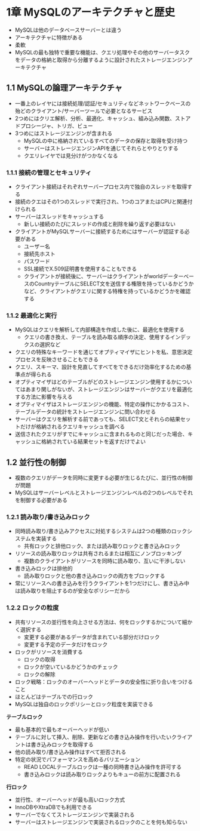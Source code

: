# 1章 MySQLのアーキテクチャと歴史

- MySQLは他のデータベースサーバーとは違う
- アーキテクチャに特徴がある
- 柔軟
- MySQLの最も独特で重要な機能は、クエリ処理やその他のサーバータスクをデータの格納と取得から分離するように設計されたストレージエンジンアーキテクチャ

## 1.1 MySQLの論理アーキテクチャ

- 一番上のレイヤには接続処理/認証/セキュリティなどネットワークベースの殆どのクライアント/サーバーツールで必要となるサービス
- 2つめにはクリエ解析、分析、最適化、キャッシュ、組み込み関数、ストアドプロシージャ、トリガ、ビュー
- 3つめにはストレージエンジンが含まれる
    - MySQLの中に格納されているすべてのデータの保存と取得を受け持つ
    - サーバーはストレージエンジンAPIを通じてそれらとやりとりする
    - クエリレイヤでは見分けがつかなくなる

### 1.1.1 接続の管理とセキュリティ

- クライアント接続はそれぞれサーバープロセス内で独自のスレッドを取得する
- 接続のクエはその1つのスレッドで実行され、1つのコアまたはCPUと関連付けられる
- サーバーはスレッドをキャッシュする
    - 新しい接続のたびにスレッドの作成と削除を繰り返す必要はない
- クライアントがMySQLサーバーに接続するためにはサーバーが認証する必要がある
    - ユーザー名
    - 接続先ホスト
    - パスワード
    - SSL接続でX.509証明書を使用することもできる
    - クライアントが接続後に、サーバーはクライアントがworldデーターベースのCountryテーブルにSELECT文を送信する権限を持っているかどうかなど、クライアントがクエリに関する特権を持っているかどうかを確認する

### 1.1.2 最適化と実行

- MySQLはクエリを解析して内部構造を作成した後に、最適化を使用する
    - クエリの書き換え、テーブルを読み取る順序の決定、使用するインデックスの選択など
- クエリの特殊なキーワードを通じてオプティマイザにヒントを私、意思決定プロセスを反映させることもできる
- クエリ、スキーマ、設計を見直してすべてをできるだけ効率化するための基準点が得られる
- オプティマイザはどのテーブルがどのストレージエンジン使用するかについてはあまり関しがないが、ストレージエンジンはサーバーがクエリを最適化する方法に影響を与える
- オプティマイザはストレージエンジンの機能、特定の操作にかかるコスト、テーブルデータの統計をストレージエンジンに問い合わせる
- サーバーはクエリを解析する前であっても、SELECT文とそれらの結果セットだけが格納されるクエリキャッシュを調べる
- 送信されたクエリがすでにキャッシュに含まれるものと同じだった場合、キャッシュに格納されている結果セットを返すだけでよい

## 1.2 並行性の制御

- 複数のクエリがデータを同時に変更する必要が生じるたびに、並行性の制御が問題
- MySQLはサーバーレベルとストレージエンジンレベルの2つのレベルでそれを制御する必要がある

### 1.2.1 読み取り/書き込みロック

- 同時読み取り/書き込みアクセスに対処するシステムは2つの種類のロックシステムを実装する
    - 共有ロックと排他ロック、または読み取りロックと書き込みロック
- リソースの読み取りロックは共有されるまたは相互にノンブロッキング
    - 複数のクライアントがリソースを同時に読み取り、互いに干渉しない
- 書き込みロックは排他的
    - 読み取りロックと他の書き込みロックの両方をブロックする
- 常にリソースへの書き込みを行うクライアントを1つだけにし、書き込み中は読み取りを阻止するのが安全なポリシーだから

### 1.2.2 ロックの粒度

- 共有リソースの並行性を向上させる方法は、何をロックするかについて細かく選択する
    - 変更する必要があるデータが含まれている部分だけロック
    - 変更する予定のデータだけをロック
- ロックがリソースを消費する
    - ロックの取得
    - ロックが空いているかどうかのチェック
    - ロックの解除
- ロック戦略：ロックのオーバーヘッドとデータの安全性に折り合いをつけること
- ほとんどはテーブルでの行ロック
- MySQLは独自のロックポリシーとロック粒度を実装できる

**テーブルロック**

- 最も基本的で最もオーバーヘッドが低い
- テーブルに対して挿入、削除、更新などの書き込み操作を行いたいクライアントは書き込みロックを取得する
- 他の読み取り/書き込み操作はすべて拒否される
- 特定の状況でパフォーマンスを高めるバリエーション
    - READ LOCALテーブルロックは一種の同時書き込み操作を許可する
    - 書き込みロックは読み取りロックよりもキューの前方に配置される

**行ロック**

- 並行性、オーバーヘッドが最も高いロック方式
- InnoDBやXtraDBでも利用できる
- サーバーでなくてストレージエンジンで実装される
- サーバーはストレージエンジンで実装されるロックのことを何も知らない

